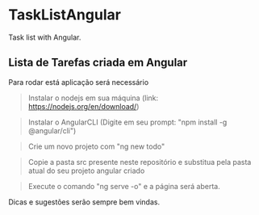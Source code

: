 # TaskListAngular
Task list with Angular.

## Lista de Tarefas criada em Angular

Para rodar está aplicação será necessário
> Instalar o nodejs em sua máquina (link: https://nodejs.org/en/download/)

> Instalar o AngularCLI (Digite em seu prompt: "npm install -g @angular/cli")

> Crie um novo projeto com "ng new todo"

> Copie a pasta src presente neste repositório e substitua pela pasta atual do seu projeto angular criado

> Execute o comando "ng serve -o" e a página será aberta.

Dicas e sugestões serão sempre bem vindas.
